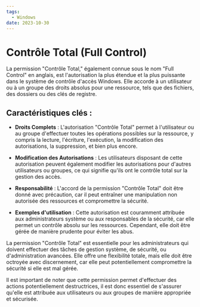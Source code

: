 ```yaml
---
tags:
  - Windows
date: 2023-10-30
---
```

# Contrôle Total (Full Control)

La permission "Contrôle Total," également connue sous le nom "Full Control" en anglais, est l'autorisation la plus étendue et la plus puissante dans le système de contrôle d'accès Windows. Elle accorde à un utilisateur ou à un groupe des droits absolus pour une ressource, tels que des fichiers, des dossiers ou des clés de registre.

## Caractéristiques clés :

- **Droits Complets** : L'autorisation "Contrôle Total" permet à l'utilisateur ou au groupe d'effectuer toutes les opérations possibles sur la ressource, y compris la lecture, l'écriture, l'exécution, la modification des autorisations, la suppression, et bien plus encore.

- **Modification des Autorisations** : Les utilisateurs disposant de cette autorisation peuvent également modifier les autorisations pour d'autres utilisateurs ou groupes, ce qui signifie qu'ils ont le contrôle total sur la gestion des accès.

- **Responsabilité** : L'accord de la permission "Contrôle Total" doit être donné avec précaution, car il peut entraîner une manipulation non autorisée des ressources et compromettre la sécurité.

- **Exemples d'utilisation** : Cette autorisation est couramment attribuée aux administrateurs système ou aux responsables de la sécurité, car elle permet un contrôle absolu sur les ressources. Cependant, elle doit être gérée de manière prudente pour éviter les abus.

La permission "Contrôle Total" est essentielle pour les administrateurs qui doivent effectuer des tâches de gestion système, de sécurité, ou d'administration avancées. Elle offre une flexibilité totale, mais elle doit être octroyée avec discernement, car elle peut potentiellement compromettre la sécurité si elle est mal gérée.

Il est important de noter que cette permission permet d'effectuer des actions potentiellement destructrices, il est donc essentiel de s'assurer qu'elle est attribuée aux utilisateurs ou aux groupes de manière appropriée et sécurisée.

